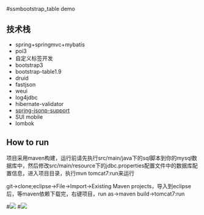 #ssmbootstrap_table demo
## 技术栈
* spring+springmvc+mybatis
* poi3
* 自定义标签开发
* bootstrap3
* bootstrap-table1.9
* druid
* fastjson
* weui
* log4jdbc
* hibernate-validator
* [spring-jsonp-support](https://github.com/bhagyas/spring-jsonp-support)
* SUI mobile
* lombok

## How to run
项目采用maven构建，运行前请先执行src/main/java下的sql脚本到你的mysql数据库中，然后修改src/main/resource下的jdbc.properties配置文件中的数据库配置信息，进入项目目录，执行mvn tomcat7:run来运行

git->clone;eclipse->File->Import->Existing Maven projects，导入到eclipse后，等maven依赖下载完，右键项目，run as->maven build->tomcat7:run

#![](src/main/webapp/image/sys1.png)
#![](src/main/webapp/image/sys2.png)
